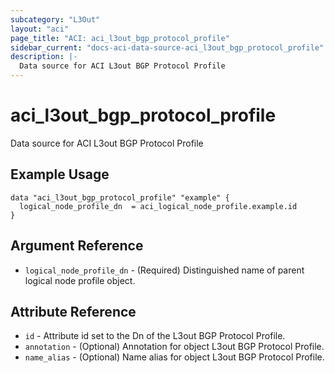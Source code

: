 ```yaml
---
subcategory: "L3Out"
layout: "aci"
page_title: "ACI: aci_l3out_bgp_protocol_profile"
sidebar_current: "docs-aci-data-source-aci_l3out_bgp_protocol_profile"
description: |-
  Data source for ACI L3out BGP Protocol Profile
---
```


# aci_l3out_bgp_protocol_profile

Data source for ACI L3out BGP Protocol Profile

## Example Usage

```hcl
data "aci_l3out_bgp_protocol_profile" "example" {
  logical_node_profile_dn  = aci_logical_node_profile.example.id
}
```

## Argument Reference

- `logical_node_profile_dn` - (Required) Distinguished name of parent logical node profile object.

## Attribute Reference

- `id` - Attribute id set to the Dn of the L3out BGP Protocol Profile.
- `annotation` - (Optional) Annotation for object L3out BGP Protocol Profile.
- `name_alias` - (Optional) Name alias for object L3out BGP Protocol Profile.
